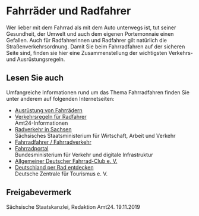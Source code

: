# Fahrräder und Radfahrer

Wer lieber mit dem Fahrrad als mit dem Auto unterwegs ist, tut seiner Gesundheit, der Umwelt und auch dem eigenen Portemonnaie einen Gefallen. Auch für Radfahrerinnen und Radfahrer gilt natürlich die Straßenverkehrsordnung. Damit Sie beim Fahrradfahren auf der sicheren Seite sind, finden sie hier eine Zusammenstellung der wichtigsten Verkehrs- und Ausrüstungsregeln.

## Lesen Sie auch

Umfangreiche Informationen rund um das Thema Fahrradfahren finden Sie unter anderem auf folgenden Internetseiten:

* [Ausrüstung von Fahrrädern](https://amt24dev.sachsen.de/zufi/lebenslagen/5000572)
* [Verkehrsregeln für Radfahrer](https://amt24dev.sachsen.de/zufi/lebenslagen/5000095)  
  Amt24-Informationen
* [Radverkehr in Sachsen](http://www.radverkehr.sachsen.de/ "Radverkehr (SMWA)")  
  Sächsisches Staatsministerium für Wirtschaft, Arbeit und Verkehr
* [Fahrradfahrer / Fahrradverkehr](http://www.bmvi.de/DE/Themen/Mobilitaet/Strasse/Fahrradverkehr/fahrradverkehr.html "Fahrradverkehr (BMVI)")
* [Fahrradportal](https://nationaler-radverkehrsplan.de/ "Fahrradportal (BMVI)")  
  Bundesministerium für Verkehr und digitale Infrastruktur
* [Allgemeiner Deutscher Fahrrad-Club e. V.](http://www.adfc.de/ "Allgemeiner Deutscher Fahhrad-Club (ADFC)")
* [Deutschland per Rad entdecken](http://www.deutschland-tourismus.de/DEU/natur_aktiv_erholung/aktivurlaub_radfahrerlebnis.html "Deutschland per Rad entdecken (DZT)")  
  Deutsche Zentrale für Tourismus e. V.

## Freigabevermerk

Sächsische Staatskanzlei, Redaktion Amt24. 19.11.2019

